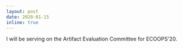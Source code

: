```yaml
---
layout: post
date: 2020-01-15
inline: true
---
```


I will be serving on the Artifact Evaluation Committee for ECOOPS'20.
